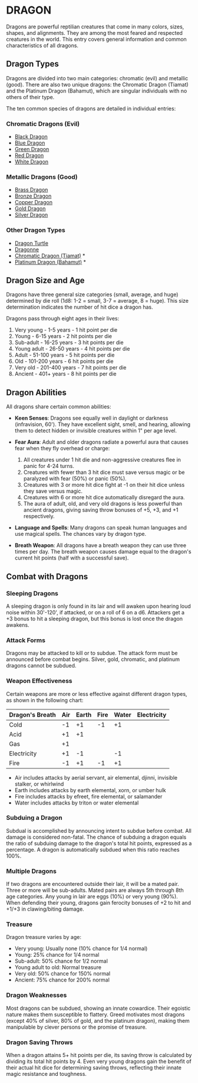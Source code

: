 # DRAGON

Dragons are powerful reptilian creatures that come in many colors, sizes, shapes, and alignments. They are among the most feared and respected creatures in the world. This entry covers general information and common characteristics of all dragons.

## Dragon Types

Dragons are divided into two main categories: chromatic (evil) and metallic (good). There are also two unique dragons: the Chromatic Dragon (Tiamat) and the Platinum Dragon (Bahamut), which are singular individuals with no others of their type.

The ten common species of dragons are detailed in individual entries:

### Chromatic Dragons (Evil)
- [Black Dragon](Dragon_Black.md)
- [Blue Dragon](Dragon_Blue.md)
- [Green Dragon](Dragon_Green.md)
- [Red Dragon](Dragon_Red.md)
- [White Dragon](Dragon_White.md)

### Metallic Dragons (Good)
- [Brass Dragon](Dragon_Brass.md)
- [Bronze Dragon](Dragon_Bronze.md)
- [Copper Dragon](Dragon_Copper.md)
- [Gold Dragon](Dragon_Gold.md)
- [Silver Dragon](Dragon_Silver.md)

### Other Dragon Types
- [Dragon Turtle](Dragon_Turtle.md)
- [Dragonne](Dragonne.md)
- [Chromatic Dragon (Tiamat)](Dragon_Chromatic.md) *
- [Platinum Dragon (Bahamut)](Dragon_Platinum.md) *

## Dragon Size and Age

Dragons have three general size categories (small, average, and huge) determined by die roll (1d8: 1-2 = small, 3-7 = average, 8 = huge). This size determination indicates the number of hit dice a dragon has.

Dragons pass through eight ages in their lives:
1. Very young - 1-5 years - 1 hit point per die
2. Young - 6-15 years - 2 hit points per die
3. Sub-adult - 16-25 years - 3 hit points per die
4. Young adult - 26-50 years - 4 hit points per die
5. Adult - 51-100 years - 5 hit points per die
6. Old - 101-200 years - 6 hit points per die
7. Very old - 201-400 years - 7 hit points per die
8. Ancient - 401+ years - 8 hit points per die

## Dragon Abilities

All dragons share certain common abilities:

- **Keen Senses**: Dragons see equally well in daylight or darkness (infravision, 60'). They have excellent sight, smell, and hearing, allowing them to detect hidden or invisible creatures within 1" per age level.

- **Fear Aura**: Adult and older dragons radiate a powerful aura that causes fear when they fly overhead or charge:
  1. All creatures under 1 hit die and non-aggressive creatures flee in panic for 4-24 turns.
  2. Creatures with fewer than 3 hit dice must save versus magic or be paralyzed with fear (50%) or panic (50%).
  3. Creatures with 3 or more hit dice fight at -1 on their hit dice unless they save versus magic.
  4. Creatures with 6 or more hit dice automatically disregard the aura.
  5. The aura of adult, old, and very old dragons is less powerful than ancient dragons, giving saving throw bonuses of +5, +3, and +1 respectively.

- **Language and Spells**: Many dragons can speak human languages and use magical spells. The chances vary by dragon type.

- **Breath Weapon**: All dragons have a breath weapon they can use three times per day. The breath weapon causes damage equal to the dragon's current hit points (half with a successful save).

## Combat with Dragons

### Sleeping Dragons
A sleeping dragon is only found in its lair and will awaken upon hearing loud noise within 30'-120', if attacked, or on a roll of 6 on a d6. Attackers get a +3 bonus to hit a sleeping dragon, but this bonus is lost once the dragon awakens.

### Attack Forms
Dragons may be attacked to kill or to subdue. The attack form must be announced before combat begins. Silver, gold, chromatic, and platinum dragons cannot be subdued.

### Weapon Effectiveness
Certain weapons are more or less effective against different dragon types, as shown in the following chart:

| Dragon's Breath | Air | Earth | Fire | Water | Electricity |
|-----------------|-----|-------|------|-------|------------|
| Cold            | -1  | +1    | -1   | +1    |            |
| Acid            | +1  | +1    |      |       |            |
| Gas             | +1  |       |      |       |            |
| Electricity     | +1  | -1    |      | -1    |            |
| Fire            | -1  | +1    | -1   | +1    |            |

- Air includes attacks by aerial servant, air elemental, djinni, invisible stalker, or whirlwind
- Earth includes attacks by earth elemental, xorn, or umber hulk
- Fire includes attacks by efreet, fire elemental, or salamander
- Water includes attacks by triton or water elemental

### Subduing a Dragon
Subdual is accomplished by announcing intent to subdue before combat. All damage is considered non-fatal. The chance of subduing a dragon equals the ratio of subduing damage to the dragon's total hit points, expressed as a percentage. A dragon is automatically subdued when this ratio reaches 100%.

### Multiple Dragons
If two dragons are encountered outside their lair, it will be a mated pair. Three or more will be sub-adults. Mated pairs are always 5th through 8th age categories. Any young in lair are eggs (10%) or very young (90%). When defending their young, dragons gain ferocity bonuses of +2 to hit and +1/+3 in clawing/biting damage.

### Treasure
Dragon treasure varies by age:
- Very young: Usually none (10% chance for 1/4 normal)
- Young: 25% chance for 1/4 normal
- Sub-adult: 50% chance for 1/2 normal
- Young adult to old: Normal treasure
- Very old: 50% chance for 150% normal
- Ancient: 75% chance for 200% normal

### Dragon Weaknesses
Most dragons can be subdued, showing an innate cowardice. Their egoistic nature makes them susceptible to flattery. Greed motivates most dragons (except 40% of silver, 80% of gold, and the platinum dragon), making them manipulable by clever persons or the promise of treasure.

### Dragon Saving Throws
When a dragon attains 5+ hit points per die, its saving throw is calculated by dividing its total hit points by 4. Even very young dragons gain the benefit of their actual hit dice for determining saving throws, reflecting their innate magic resistance and toughness.
